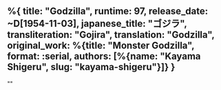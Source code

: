 %{
    title: "Godzilla",
    runtime: 97,
    release_date: ~D[1954-11-03],
    japanese_title: "ゴジラ",
    transliteration: "Gojira",
    translation: "Godzilla",
    original_work: %{title: "Monster Godzilla", format: :serial, authors: [%{name: "Kayama Shigeru", slug: "kayama-shigeru"}]}
}
---
""
